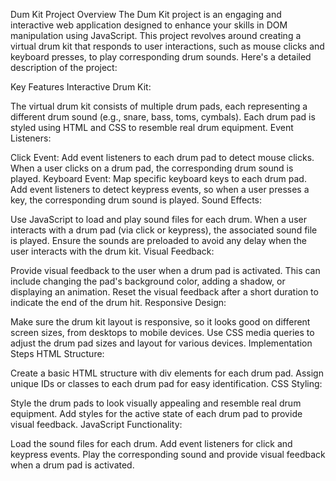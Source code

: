 Dum Kit Project Overview
The Dum Kit project is an engaging and interactive web application designed to enhance your skills in DOM manipulation using JavaScript. This project revolves around creating a virtual drum kit that responds to user interactions, such as mouse clicks and keyboard presses, to play corresponding drum sounds. Here's a detailed description of the project:

Key Features
Interactive Drum Kit:

The virtual drum kit consists of multiple drum pads, each representing a different drum sound (e.g., snare, bass, toms, cymbals).
Each drum pad is styled using HTML and CSS to resemble real drum equipment.
Event Listeners:

Click Event: Add event listeners to each drum pad to detect mouse clicks. When a user clicks on a drum pad, the corresponding drum sound is played.
Keyboard Event: Map specific keyboard keys to each drum pad. Add event listeners to detect keypress events, so when a user presses a key, the corresponding drum sound is played.
Sound Effects:

Use JavaScript to load and play sound files for each drum. When a user interacts with a drum pad (via click or keypress), the associated sound file is played.
Ensure the sounds are preloaded to avoid any delay when the user interacts with the drum kit.
Visual Feedback:

Provide visual feedback to the user when a drum pad is activated. This can include changing the pad's background color, adding a shadow, or displaying an animation.
Reset the visual feedback after a short duration to indicate the end of the drum hit.
Responsive Design:

Make sure the drum kit layout is responsive, so it looks good on different screen sizes, from desktops to mobile devices.
Use CSS media queries to adjust the drum pad sizes and layout for various devices.
Implementation Steps
HTML Structure:

Create a basic HTML structure with div elements for each drum pad.
Assign unique IDs or classes to each drum pad for easy identification.
CSS Styling:

Style the drum pads to look visually appealing and resemble real drum equipment.
Add styles for the active state of each drum pad to provide visual feedback.
JavaScript Functionality:

Load the sound files for each drum.
Add event listeners for click and keypress events.
Play the corresponding sound and provide visual feedback when a drum pad is activated.
